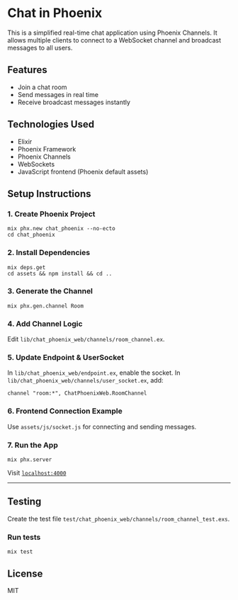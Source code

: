 # Chat in Phoenix

This is a simplified real-time chat application using Phoenix Channels. It allows multiple clients to connect to a WebSocket channel and broadcast messages to all users.

## Features
- Join a chat room
- Send messages in real time
- Receive broadcast messages instantly

## Technologies Used
- Elixir
- Phoenix Framework
- Phoenix Channels
- WebSockets
- JavaScript frontend (Phoenix default assets)

## Setup Instructions

### 1. Create Phoenix Project
```
mix phx.new chat_phoenix --no-ecto
cd chat_phoenix
```

### 2. Install Dependencies
```
mix deps.get
cd assets && npm install && cd ..
```

### 3. Generate the Channel
```
mix phx.gen.channel Room
```

### 4. Add Channel Logic
Edit `lib/chat_phoenix_web/channels/room_channel.ex`.

### 5. Update Endpoint & UserSocket
In `lib/chat_phoenix_web/endpoint.ex`, enable the socket.
In `lib/chat_phoenix_web/channels/user_socket.ex`, add:
```
channel "room:*", ChatPhoenixWeb.RoomChannel
```

### 6. Frontend Connection Example
Use `assets/js/socket.js` for connecting and sending messages.

### 7. Run the App
```
mix phx.server
```
Visit [`localhost:4000`](http://localhost:4000)

---

## Testing

Create the test file `test/chat_phoenix_web/channels/room_channel_test.exs`.

### Run tests
```
mix test
```

## License
MIT

